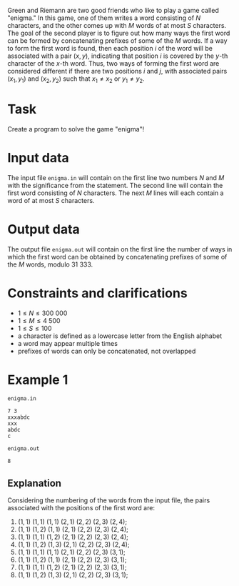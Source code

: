 Green and Riemann are two good friends who like to play a game called "enigma." In this game, one of them writes a word consisting of $N$ characters, and the other comes up with $M$ words of at most $S$ characters. The goal of the second player is to figure out how many ways the first word can be formed by concatenating prefixes of some of the $M$ words.
If a way to form the first word is found, then each position $i$ of the word will be associated with a pair $(x, y)$, indicating that position $i$ is covered by the $y$-th character of the $x$-th word. Thus, two ways of forming the first word are considered different if there are two positions $i$ and $j$, with associated pairs $(x_1, y_1)$ and $(x_2, y_2)$ such that $x_1\neq x_2$ or $y_1\neq y_2$.

# Task

Create a program to solve the game "enigma"!

# Input data

The input file `enigma.in` will contain on the first line two numbers $N$ and $M$ with the significance from the statement. The second line will contain the first word consisting of $N$ characters. The next $M$ lines will each contain a word of at most $S$ characters.

# Output data

The output file `enigma.out` will contain on the first line the number of ways in which the first word can be obtained by concatenating prefixes of some of the $M$ words, modulo $31 \ 333$.

# Constraints and clarifications

* $1 \leq N \leq 300 \ 000$
* $1 \leq M \leq 4 \ 500$
* $1 \leq S \leq 100$
* a character is defined as a lowercase letter from the English alphabet
* a word may appear multiple times
* prefixes of words can only be concatenated, not overlapped

# Example 1

`enigma.in`
```
7 3
xxxabdc
xxx
abdc
c
```

`enigma.out`
```
8
```

## Explanation

Considering the numbering of the words from the input file, the pairs associated with the positions of the first word are:

1. $(1, 1) \ (1, 1) \ (1, 1) \ (2, 1) \ (2, 2) \ (2, 3) \ (2, 4)$;
2. $(1, 1) \ (1, 2) \ (1, 1) \ (2, 1) \ (2, 2) \ (2, 3) \ (2, 4)$;
3. $(1, 1) \ (1, 1) \ (1, 2) \ (2, 1) \ (2, 2) \ (2, 3) \ (2, 4)$;
4. $(1, 1) \ (1, 2) \ (1, 3) \ (2, 1) \ (2, 2) \ (2, 3) \ (2, 4)$;
5. $(1, 1) \ (1, 1) \ (1, 1) \ (2, 1) \ (2, 2) \ (2, 3) \ (3, 1)$;
6. $(1, 1) \ (1, 2) \ (1, 1) \ (2, 1) \ (2, 2) \ (2, 3) \ (3, 1)$;
7. $(1, 1) \ (1, 1) \ (1, 2) \ (2, 1) \ (2, 2) \ (2, 3) \ (3, 1)$;
8. $(1, 1) \ (1, 2) \ (1, 3) \ (2, 1) \ (2, 2) \ (2, 3) \ (3, 1)$;
